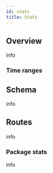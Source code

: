 ```yaml
---
id: stats
title: Stats
---
```


## Overview
info

### Time ranges

## Schema
info

## Routes
info

### Package stats
info
